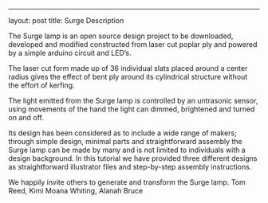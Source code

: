---
layout: post
title: Surge Description






<p> The Surge lamp is an open source design project to be downloaded, developed and modified constructed from laser cut poplar ply and powered by a simple arduino circuit and LED’s.  

<p> The laser cut form made up of 36 individual slats placed around a center radius gives the effect of bent ply around its cylindrical structure without the effort of kerfing. 

<p> The light emitted from the Surge lamp is controlled by an untrasonic sensor, using movements of the hand the light can dimmed, brightened and turned on and off. 

<p> Its design has been considered as to include a wide range of makers; through simple design, minimal parts and straightforward assembly the Surge lamp can be made by many and is not limited to individuals with a design background. In this tutorial we have provided three different designs as straightforward illustrator files and step-by-step assembly instructions. 

<p> We happily invite others to generate and transform the Surge lamp. Tom Reed, Kimi Moana Whiting, Alanah Bruce</p>